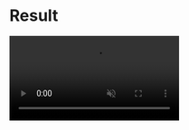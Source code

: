 # Result

<div><video controls src="https://github.com/doyou1/web-front-clone-sinhj/assets/56281493/57787d1b-b0cf-4d26-92b5-82a6516cba07" muted="false"></video></div>





